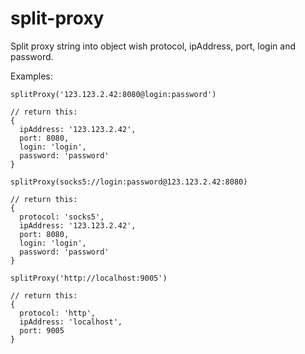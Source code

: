 # split-proxy

Split proxy string into object wish protocol, ipAddress, port, login and password.

Examples:

```{js}
splitProxy('123.123.2.42:8080@login:password')

// return this:
{
  ipAddress: '123.123.2.42',
  port: 8080,
  login: 'login',
  password: 'password'
}
```

```{js}
splitProxy(socks5://login:password@123.123.2.42:8080)

// return this:
{
  protocol: 'socks5',
  ipAddress: '123.123.2.42',
  port: 8080,
  login: 'login',
  password: 'password'
}
```

```{js}
splitProxy('http://localhost:9005')

// return this:
{
  protocol: 'http',
  ipAddress: 'localhost',
  port: 9005
}
```
